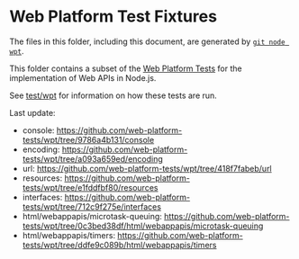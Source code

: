 # Web Platform Test Fixtures

The files in this folder, including this document,
are generated by [`git node wpt`][].

This folder contains a subset of the [Web Platform Tests][] for the
implementation of Web APIs in Node.js.

See [test/wpt](../../wpt/README.md) for information on how these tests are run.

Last update:

- console: https://github.com/web-platform-tests/wpt/tree/9786a4b131/console
- encoding: https://github.com/web-platform-tests/wpt/tree/a093a659ed/encoding
- url: https://github.com/web-platform-tests/wpt/tree/418f7fabeb/url
- resources: https://github.com/web-platform-tests/wpt/tree/e1fddfbf80/resources
- interfaces: https://github.com/web-platform-tests/wpt/tree/712c9f275e/interfaces
- html/webappapis/microtask-queuing: https://github.com/web-platform-tests/wpt/tree/0c3bed38df/html/webappapis/microtask-queuing
- html/webappapis/timers: https://github.com/web-platform-tests/wpt/tree/ddfe9c089b/html/webappapis/timers

[Web Platform Tests]: https://github.com/web-platform-tests/wpt
[`git node wpt`]: https://github.com/nodejs/node-core-utils/blob/master/docs/git-node.md#git-node-wpt
